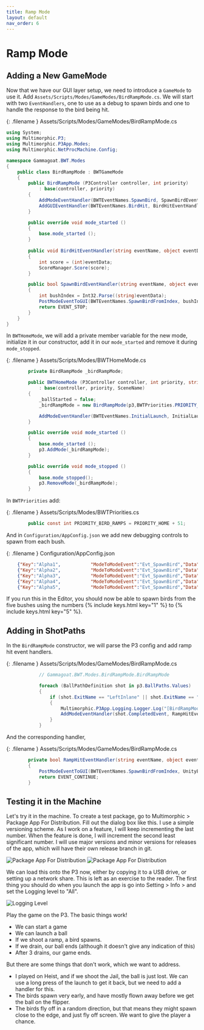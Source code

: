 ```yaml
---
title: Ramp Mode
layout: default
nav_order: 6
---
```


# Ramp Mode

## Adding a New GameMode

Now that we have our GUI layer setup, we need to introduce a `GameMode` to use it. Add `Assets/Scripts/Modes/GameModes/BirdRampMode.cs`. We will start with two `EventHandlers`, one to use as a debug to spawn birds and one to handle the response to the bird being hit.

{: .filename }
Assets/Scripts/Modes/GameModes/BirdRampMode.cs

```csharp
using System;
using Multimorphic.P3;
using Multimorphic.P3App.Modes;
using Multimorphic.NetProcMachine.Config;

namespace Gammagoat.BWT.Modes
{
    public class BirdRampMode : BWTGameMode
    {		
        public BirdRampMode (P3Controller controller, int priority)
            : base(controller, priority)
        {
            AddModeEventHandler(BWTEventNames.SpawnBird, SpawnBirdEventHandler, Priority);
            AddGUIEventHandler(BWTEventNames.BirdHit, BirdHitEventHandler);
        }

        public override void mode_started ()
        {
            base.mode_started ();
        }
    
        public void BirdHitEventHandler(string eventName, object eventData)
        {
            int score = (int)eventData;
            ScoreManager.Score(score);			
        }

        public bool SpawnBirdEventHandler(string eventName, object eventData)
        {
            int bushIndex = Int32.Parse((string)eventData);
            PostModeEventToGUI(BWTEventNames.SpawnBirdFromIndex, bushIndex);
            return EVENT_STOP;
        }
    }
}
```

In `BWTHomeMode`, we will add a private member variable for the new mode, initialize it in our constructor, add it in our `mode_started` and remove it during `mode_stopped`.

{: .filename }
Assets/Scripts/Modes/BWTHomeMode.cs

```csharp
        private BirdRampMode _birdRampMode;

        public BWTHomeMode (P3Controller controller, int priority, string SceneName)
            : base(controller, priority, SceneName)
        {
            _ballStarted = false;
            _birdRampMode = new BirdRampMode(p3,BWTPriorities.PRIORITY_BIRD_RAMPS);

            AddModeEventHandler(BWTEventNames.InitialLaunch, InitialLaunchEventHandler, Priority);
        }

        public override void mode_started ()
        {
            base.mode_started ();
            p3.AddMode(_birdRampMode);
        }

        public override void mode_stopped ()
        {
            base.mode_stopped();
            p3.RemoveMode(_birdRampMode);
        }
```

In `BWTPriorities` add:

{: .filename }
Assets/Scripts/Modes/BWTPriorities.cs

```csharp
        public const int PRIORITY_BIRD_RAMPS = PRIORITY_HOME + 51;
```

And in `Configuration/AppConfig.json` we add new debugging controls to spawn from each bush.


{: .filename }
Configuration/AppConfig.json

```json
    {"Key":"Alpha1",           "ModeToModeEvent":"Evt_SpawnBird","Data":"0"},
    {"Key":"Alpha2",           "ModeToModeEvent":"Evt_SpawnBird","Data":"1"},
    {"Key":"Alpha3",           "ModeToModeEvent":"Evt_SpawnBird","Data":"2"},
    {"Key":"Alpha4",           "ModeToModeEvent":"Evt_SpawnBird","Data":"3"},
    {"Key":"Alpha5",           "ModeToModeEvent":"Evt_SpawnBird","Data":"4"},
```

If you run this in the Editor, you should now be able to spawn birds from the five bushes using the numbers {% include keys.html key="1" %} to {% include keys.html key="5" %}.

## Adding in ShotPaths

In the `BirdRampMode` constructor, we will parse the P3 config and add ramp hit event handlers.

{: .filename }
Assets/Scripts/Modes/GameModes/BirdRampMode.cs

```csharp
            // Gammagoat.BWT.Modes.BirdRampMode.BirdRampMode

            foreach (BallPathDefinition shot in p3.BallPaths.Values)
            {	
                if (shot.ExitName == "LeftInlane" || shot.ExitName == "RightInlane")
                {
                    Multimorphic.P3App.Logging.Logger.Log("[BirdRampMode] Setup shot: " + shot.CompletedEvent);
                    AddModeEventHandler(shot.CompletedEvent, RampHitEventHandler, priority);
                }
            }
```

And the corresponding handler,

{: .filename }
Assets/Scripts/Modes/GameModes/BirdRampMode.cs

```csharp
        private bool RampHitEventHandler(string eventName, object eventData)
        {
            PostModeEventToGUI(BWTEventNames.SpawnBirdFromIndex, UnityEngine.Random.Range(0,4));
            return EVENT_CONTINUE;
        }
```

## Testing it in the Machine

Let's try it in the machine. To create a test package, go to Multimorphic > Package App For Distribution. Fill out the dialog box like this. I use a simple versioning scheme. As I work on a feature, I will keep incrementing the last number. When the feature is done, I will increment the second least significant number. I will use major versions and minor versions for releases of the app, which will have their own release branch in git.

![Package App For Distribution](assets/images/PackageApp.png)
![Package App For Distribution](assets/images/PackageSettings.png)

We can load this onto the P3 now, either by copying it to a USB drive, or setting up a network share. This is left as an exercise to the reader. The first thing you should do when you launch the app is go into Setting > Info > and set the Logging level to "All".

![Logging Level](assets/images/LoggingLevel.png)

Play the game on the P3. The basic things work!

  * We can start a game
  * We can launch a ball
  * If we shoot a ramp, a bird spawns.
  * If we drain, our ball ends (although it doesn't give any indication of this)
  * After 3 drains, our game ends.

But there are some things that don't work, which we want to address.

  * I played on Heist, and if we shoot the Jail, the ball is just lost. We can use a long press of the launch to get it back, but we need to add a handler for this. 
  * The birds spawn very early, and have mostly flown away before we get the ball on the flipper.
  * The birds fly off in a random direction, but that means they might spawn close to the edge, and just fly off screen. We want to give the player a chance.